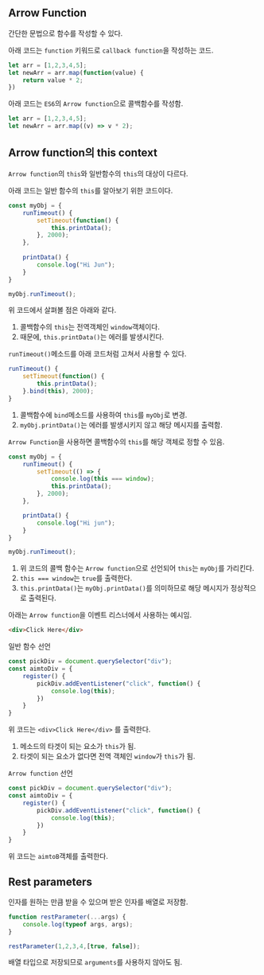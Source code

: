## Arrow Function

간단한 문법으로 함수를 작성할 수 있다.

아래 코드는 `function` 키워드로 `callback function`을 작성하는 코드.
```javascript
let arr = [1,2,3,4,5];
let newArr = arr.map(function(value) {
    return value * 2;
})
```

아래 코드는 `ES6`의 `Arrow function`으로 콜백함수를 작성함.
```javascript
let arr = [1,2,3,4,5];
let newArr = arr.map((v) => v * 2);
```

## Arrow function의 this context

`Arrow function`의 `this`와 일반함수의 `this`의 대상이 다르다.

아래 코드는 일반 함수의 `this`를 알아보기 위한 코드이다.
```javascript
const myObj = {
    runTimeout() {
        setTimeout(function() {
            this.printData();
        }, 2000);
    },
    
    printData() {
        console.log("Hi Jun");
    }
}

myObj.runTimeout();
```

위 코드에서 살펴볼 점은 아래와 같다.

1. 콜백함수의 `this`는 전역객체인 `window`객체이다.
2. 때문에, `this.printData()`는 에러를 발생시킨다.

`runTimeout()`메소드를 아래 코드처럼 고쳐서 사용할 수 있다.
```javascript
runTimeout() {
    setTimeout(function() {
        this.printData();
    }.bind(this), 2000);
}
```

1. 콜백함수에 `bind`메소드를 사용하여 `this`를 `myObj`로 변경.
2. `myObj.printData()`는 에러를 발생시키지 않고 해당 메시지를 출력함.

`Arrow Function`을 사용하면 콜백함수의 `this`를 해당 객체로 정할 수 있음.

```javascript
const myObj = {
    runTimeout() {
        setTimeout(() => {
            console.log(this === window);
            this.printData();
        }, 2000);
    },

    printData() {
        console.log("Hi jun");
    }
}

myObj.runTimeout();
```

1. 위 코드의 콜백 함수는 `Arrow function`으로 선언되어 `this`는 `myObj`를 가리킨다.
2. `this === window`는 `true`를 출력한다.
3. `this.printData()`는 `myObj.printData()`를 의미하므로 해당 메시지가 정상적으로 출력된다.

아래는 `Arrow function`을 이벤트 리스너에서 사용하는 예시임.

```html
<div>Click Here</div>
```

일반 함수 선언
```javascript
const pickDiv = document.querySelector("div");
const aimtoDiv = {
    register() {
        pickDiv.addEventListener("click", function() {
            console.log(this);
        })
    }
}
```
위 코드는 `<div>Click Here</div>` 를 출력한다.

1. 메소드의 타겟이 되는 요소가 `this`가 됨.
2. 타겟이 되는 요소가 없다면 전역 객체인 `window`가 `this`가 됨.

`Arrow function` 선언
```javascript
const pickDiv = document.querySelector("div");
const aimtoDiv = {
    register() {
        pickDiv.addEventListener("click", function() {
            console.log(this);
        })
    }
}
```
위 코드는 `aimtoB`객체를 출력한다.

## Rest parameters

인자를 원하는 만큼 받을 수 있으며 받은 인자를 배열로 저장함.
```javascript
function restParameter(...args) {
    console.log(typeof args, args);
}

restParameter(1,2,3,4,[true, false]);
```
배열 타입으로 저장되므로 `arguments`를 사용하지 않아도 됨.

